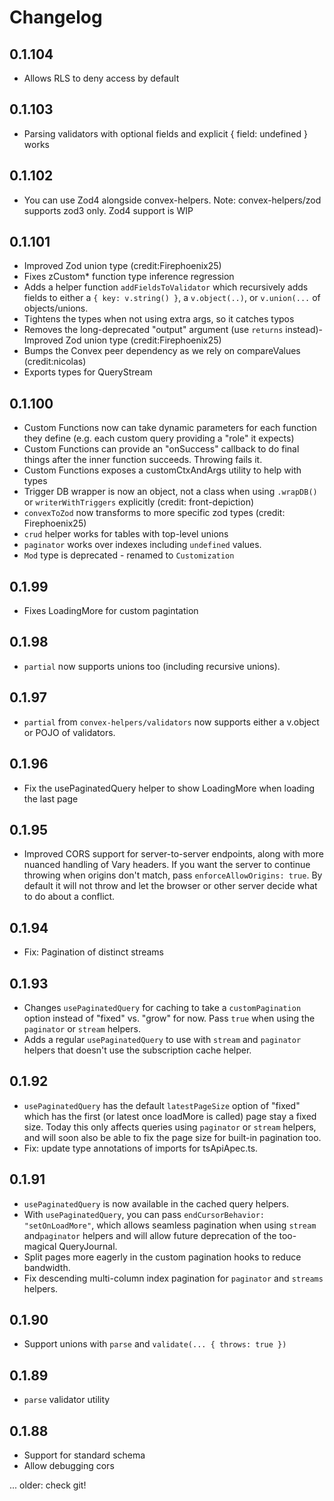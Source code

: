 # Changelog

## 0.1.104

- Allows RLS to deny access by default

## 0.1.103

- Parsing validators with optional fields and explicit { field: undefined } works

## 0.1.102

- You can use Zod4 alongside convex-helpers.
  Note: convex-helpers/zod supports zod3 only. Zod4 support is WIP

## 0.1.101

- Improved Zod union type (credit:Firephoenix25)
- Fixes zCustom\* function type inference regression
- Adds a helper function `addFieldsToValidator` which recursively adds fields
  to either a `{ key: v.string() }`, a `v.object(..)`, or `v.union(...` of objects/unions.
- Tightens the types when not using extra args, so it catches typos
- Removes the long-deprecated "output" argument (use `returns` instead)- Improved Zod union type (credit:Firephoenix25)
- Bumps the Convex peer dependency as we rely on compareValues (credit:nicolas)
- Exports types for QueryStream

## 0.1.100

- Custom Functions now can take dynamic parameters for each function
  they define (e.g. each custom query providing a "role" it expects)
- Custom Functions can provide an "onSuccess" callback to do final
  things after the inner function succeeds. Throwing fails it.
- Custom Functions exposes a customCtxAndArgs utility to help with types
- Trigger DB wrapper is now an object, not a class when using
  `.wrapDB()` or `writerWithTriggers` explicitly (credit: front-depiction)
- `convexToZod` now transforms to more specific zod types (credit: Firephoenix25)
- `crud` helper works for tables with top-level unions
- `paginator` works over indexes including `undefined` values.
- `Mod` type is deprecated - renamed to `Customization`

## 0.1.99

- Fixes LoadingMore for custom pagintation

## 0.1.98

- `partial` now supports unions too (including recursive unions).

## 0.1.97

- `partial` from `convex-helpers/validators` now supports either a
  v.object or POJO of validators.

## 0.1.96

- Fix the usePaginatedQuery helper to show LoadingMore when loading
  the last page

## 0.1.95

- Improved CORS support for server-to-server endpoints, along with more
  nuanced handling of Vary headers.
  If you want the server to continue throwing when origins don't match,
  pass `enforceAllowOrigins: true`. By default it will not throw and let
  the browser or other server decide what to do about a conflict.

## 0.1.94

- Fix: Pagination of distinct streams

## 0.1.93

- Changes `usePaginatedQuery` for caching to take a `customPagination`
  option instead of "fixed" vs. "grow" for now. Pass `true` when using
  the `paginator` or `stream` helpers.
- Adds a regular `usePaginatedQuery` to use with `stream` and `paginator`
  helpers that doesn't use the subscription cache helper.

## 0.1.92

- `usePaginatedQuery` has the default `latestPageSize` option of "fixed"
  which has the first (or latest once loadMore is called) page stay a
  fixed size. Today this only affects queries using `paginator` or
  `stream` helpers, and will soon also be able to fix the page size for
  built-in pagination too.
- Fix: update type annotations of imports for tsApiApec.ts.

## 0.1.91

- `usePaginatedQuery` is now available in the cached query helpers.
- With `usePaginatedQuery`, you can pass `endCursorBehavior: "setOnLoadMore"`,
  which allows seamless pagination when using `stream` and`paginator` helpers
  and will allow future deprecation of the too-magical QueryJournal.
- Split pages more eagerly in the custom pagination hooks to reduce bandwidth.
- Fix descending multi-column index pagination for `paginator` and `streams`
  helpers.

## 0.1.90

- Support unions with `parse` and `validate(... { throws: true })`

## 0.1.89

- `parse` validator utility

## 0.1.88

- Support for standard schema
- Allow debugging cors

... older: check git!
